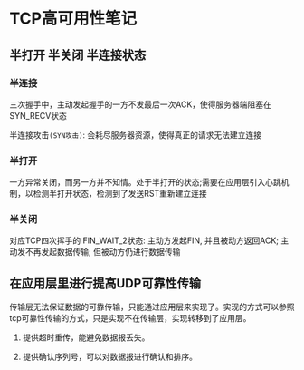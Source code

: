 # TCP高可用性笔记

## 半打开 半关闭 半连接状态

### 半连接

三次握手中，主动发起握手的一方不发最后一次ACK，使得服务器端阻塞在SYN_RECV状态

半连接攻击`(SYN攻击)`: 会耗尽服务器资源，使得真正的请求无法建立连接

### 半打开

一方异常关闭，而另一方并不知情。处于半打开的状态;需要在应用层引入心跳机制，以检测半打开状态，检测到了发送RST重新建立连接

### 半关闭

对应TCP四次挥手的 FIN_WAIT_2状态: 主动方发起FIN, 并且被动方返回ACK; 主动发不再发起数据传输; 但被动方仍进行数据传输


## 在应用层里进行提高UDP可靠性传输

传输层无法保证数据的可靠传输，只能通过应用层来实现了。实现的方式可以参照tcp可靠性传输的方式，只是实现不在传输层，实现转移到了应用层。

1. 提供超时重传，能避免数据报丢失。

2. 提供确认序列号，可以对数据报进行确认和排序。

